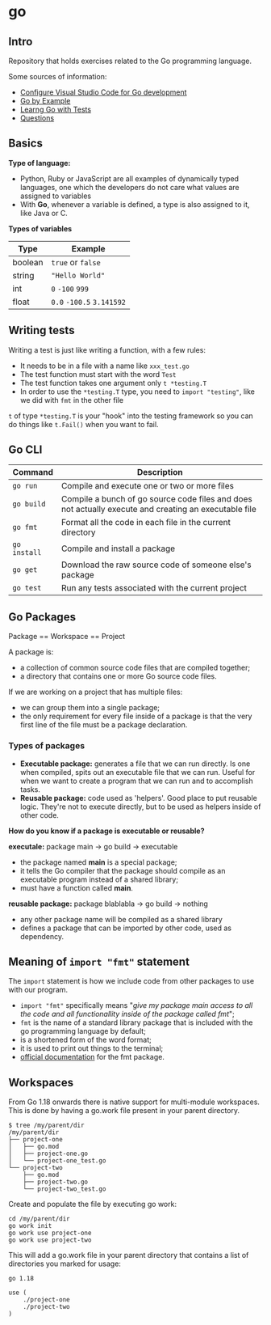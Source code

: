 # go

## Intro

Repository that holds exercises related to the Go programming language.

Some sources of information:

* [Configure Visual Studio Code for Go development](https://learn.microsoft.com/en-us/azure/developer/go/configure-visual-studio-code)
* [Go by Example](https://gobyexample.com/)
* [Learng Go with Tests](https://quii.gitbook.io/learn-go-with-tests/)
* [Questions](questions.md)

## Basics

**Type of language:**

* Python, Ruby or JavaScript are all examples of dynamically typed languages, one which the developers do not care what values are assigned to variables
* With **Go**, whenever a variable is defined, a type is also assigned to it, like Java or C.

**Types of variables**

| Type | Example |
| --- | --- |
|boolean|`true` or `false`|
|string |`"Hello World"`|
|int|`0` `-100` `999`|
|float|`0.0` `-100.5` `3.141592`|

## Writing tests
Writing a test is just like writing a function, with a few rules:

* It needs to be in a file with a name like `xxx_test.go`
* The test function must start with the word `Test`
* The test function takes one argument only `t *testing.T`
* In order to use the `*testing.T` type, you need to `import "testing"`, like we did with `fmt` in the other file

`t` of type `*testing.T` is your "hook" into the testing framework so you can do things like `t.Fail()` when you want to fail.

## Go CLI

| Command | Description |
| --- | --- |
| `go run` | Compile and execute one or two or more files |
| `go build` | Compile a bunch of go source code files and does not actually execute and creating an executable file |
| `go fmt` | Format all the code in each file in the current directory |
| `go install` | Compile and install a package |
| `go get` | Download the raw source code of someone else's package |
| `go test` | Run any tests associated with the current project |

## Go Packages

Package == Workspace == Project

A package is:
* a collection of common source code files that are compiled together;
* a directory that contains one or more Go source code files.

If we are working on a project that has multiple files:
* we can group them into a single package;
* the only requirement for every file inside of a package is that the very first line of the file must be a package declaration.

### Types of packages

* **Executable package:** generates a file that we can run directly. Is one when compiled, spits out an executable file that we can run. Useful for when we want to create a program that we can run and to accomplish tasks.
* **Reusable package:** code used as 'helpers'. Good place to put reusable logic. They're not to execute directly, but to be used as helpers inside of other code.

**How do you know if a package is executable or reusable?**

**executale:** package main -> go build -> executable

* the package named **main** is a special package;
* it tells the Go compiler that the package should compile as an executable program instead of a shared library;
* must have a function called **main**.

**reusable package:** package blablabla -> go build -> nothing

* any other package name will be compiled as a shared library
* defines a package that can be imported by other code, used as dependency.

## Meaning of `import "fmt"` statement

The `import` statement is how we include code from other packages to use with our program.

* `import "fmt"` specifically means "*give my package main access to all the code and all functionallity inside of the package called fmt*";
* `fmt` is the name of a standard library package that is included with the go programming language by default;
* is a shortened form of the word format;
* it is used to print out things to the terminal;
* [official documentation](https://golang.org/pkg/fmt/) for the fmt package.

## Workspaces

From Go 1.18 onwards there is native support for multi-module workspaces. This is done by having a go.work file present in your parent directory.

```
$ tree /my/parent/dir
/my/parent/dir
├── project-one
│   ├── go.mod
│   ├── project-one.go
│   └── project-one_test.go
└── project-two
    ├── go.mod
    ├── project-two.go
    └── project-two_test.go
```

Create and populate the file by executing go work:

```
cd /my/parent/dir
go work init
go work use project-one
go work use project-two
```

This will add a go.work file in your parent directory that contains a list of directories you marked for usage:

```
go 1.18

use (
    ./project-one
    ./project-two
)
```